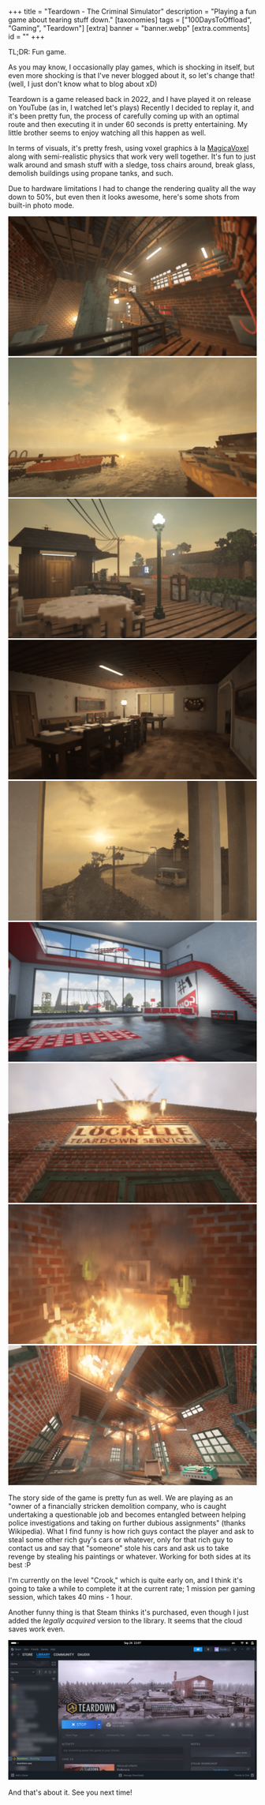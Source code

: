 +++
title = "Teardown - The Criminal Simulator"
description = "Playing a fun game about tearing stuff down."
[taxonomies]
tags = ["100DaysToOffload", "Gaming", "Teardown"]
[extra]
banner = "banner.webp"
[extra.comments]
id = ""
+++

TL;DR: Fun game.

As you may know, I occasionally play games, which is shocking in itself, but even more shocking is that I've never blogged about it, so let's change that! (well, I just don't know what to blog about xD)

Teardown is a game released back in 2022, and I have played it on release on YouTube (as in, I watched let's plays) Recently I decided to replay it, and it's been pretty fun, the process of carefully coming up with an optimal route and then executing it in under 60 seconds is pretty entertaining. My little brother seems to enjoy watching all this happen as well.

In terms of visuals, it's pretty fresh, using voxel graphics à la [MagicaVoxel](https://ephtracy.github.io) along with semi-realistic physics that work very well together. It's fun to just walk around and smash stuff with a sledge, toss chairs around, break glass, demolish buildings using propane tanks, and such.

Due to hardware limitations I had to change the rendering quality all the way down to 50%, but even then it looks awesome, here's some shots from built-in photo mode.

<div class="media-grid-markdown">

[![screenshot 1](screenshot-1.png)](screenshot-1.png)
[![screenshot 2](screenshot-2.png)](screenshot-2.png)
[![screenshot 3](screenshot-3.png)](screenshot-3.png)
[![screenshot 4](screenshot-4.png)](screenshot-4.png)
[![screenshot 5](screenshot-5.png)](screenshot-5.png)
[![screenshot 6](screenshot-6.png)](screenshot-6.png)
[![screenshot 7](screenshot-7.png)](screenshot-7.png)
[![screenshot 8](screenshot-8.png)](screenshot-8.png)
[![screenshot 9](screenshot-9.png)](screenshot-9.png)
</div>

The story side of the game is pretty fun as well. We are playing as an "owner of a financially stricken demolition company, who is caught undertaking a questionable job and becomes entangled between helping police investigations and taking on further dubious assignments" (thanks Wikipedia). What I find funny is how rich guys contact the player and ask to steal some other rich guy's cars or whatever, only for that rich guy to contact us and say that "someone" stole his cars and ask us to take revenge by stealing his paintings or whatever. Working for both sides at its best :P

I'm currently on the level "Crook," which is quite early on, and I think it's going to take a while to complete it at the current rate; 1 mission per gaming session, which takes 40 mins - 1 hour.

Another funny thing is that Steam thinks it's purchased, even though I just added the *legally acquired* version to the library. It seems that the cloud saves work even.

![screenshot steam](screenshot-steam.png)

And that's about it. See you next time!
